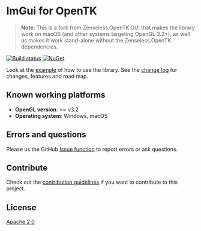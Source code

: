 # ImGui for OpenTK

> **Note**: This is a fork from Zenseless.OpenTK.GUI that makes the library work on macOS (and other systems targeting OpenGL 3.2+), as well as makes it work stand-alone without the Zenseless.OpenTK dependencies.

[![Build status](https://ci.appveyor.com/api/projects/status/usuak3awe9kx495u?svg=true)](https://ci.appveyor.com/project/danielscherzer/zenseless-opentk-gui)
[![NuGet](https://img.shields.io/nuget/v/Zenseless.OpenTK.GUI.Patch.svg)](https://www.nuget.org/packages/Zenseless.OpenTK.GUI.Patched)

Look at the [example](https://github.com/danielscherzer/Zenseless.OpenTK.GUI/blob/master/Example/Program.cs) of how to use the library.
See the [change log](CHANGELOG.md) for changes, features and road map.

## Known working platforms

- **OpenGL version**: >= v3.2
- **Operating system**: Windows, macOS

## Errors and questions
Please us the GitHub [Issue function](https://github.com/danielscherzer/Zenseless.OpenTK.GUI/issues/new) to report errors or ask questions.

## Contribute
Check out the [contribution guidelines](CONTRIBUTING.md) if you want to contribute to this project.

## License
[Apache 2.0](http://www.apache.org/licenses/LICENSE-2.0)
